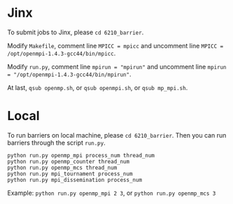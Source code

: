 # Jinx
To submit jobs to Jinx, please `cd 6210_barrier`. 

Modify `Makefile`, comment line `MPICC = mpicc` and uncomment line `MPICC = /opt/openmpi-1.4.3-gcc44/bin/mpicc`. 

Modify `run.py`, comment line `mpirun = "mpirun"` and uncomment line `mpirun = "/opt/openmpi-1.4.3-gcc44/bin/mpirun"`. 

At last, `qsub openmp.sh`, or `qsub openmpi.sh`, or `qsub mp_mpi.sh`.

# Local
To run barriers on local machine, please `cd 6210_barrier`. Then you can run barriers through the script `run.py`.

    python run.py openmp_mpi process_num thread_num
    python run.py openmp_counter thread_num
    python run.py openmp_mcs thread_num
    python run.py mpi_tournament process_num
    python run.py mpi_dissemination process_num

Example: `python run.py openmp_mpi 2 3`, or `python run.py openmp_mcs 3`

